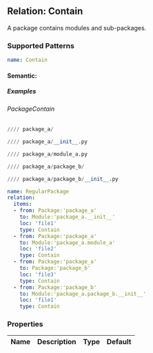 ## Relation: Contain
A package contains modules and sub-packages.

### Supported Patterns
```yaml
name: Contain
```

#### Semantic:

##### Examples
###### PackageContain
```python
//// package_a/
```

```python
//// package_a/__init__.py
```

```python
//// package_a/module_a.py
```

```python
//// package_a/package_b/
```

```python
//// package_a/package_b/__init__.py
```

```yaml
name: RegularPackage
relation: 
  items:
  - from: Package:'package_a'
    to: Module:'package_a.__init__' 
    loc: 'file1'
    type: Contain
  - from: Package:'package_a'
    to: Module:'package_a.module_a' 
    loc: 'file2'
    type: Contain
  - from: Package:'package_a'
    to: Package:'package_b'
    loc: 'file3'
    type: Contain
  - from: Package:'package_b'
    to: Module:'package_a.package_b.__init__' 
    loc: 'file1'
    type: Contain
```

### Properties

| Name | Description | Type | Default |
|---|---|:---:|:---:|
